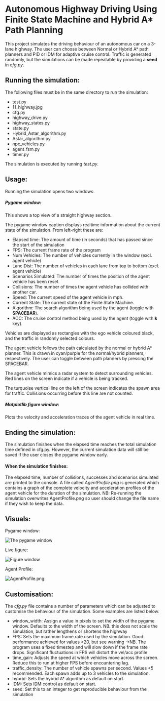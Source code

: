 # Autonomous Highway Driving Using Finite State Machine and Hybrid A* Path Planning

This project simulates the driving behaviour of an autonomous car on a 3-lane highway.
The user can choose between Normal or Hybrid A* path planners and PID or IDM for adaptive cruise control.
Traffic is generated randomly, but the simulations can be made repeatable by providing a **seed** in *cfg.py*.


## Running the simulation:

The following files must be in the same directory to run the simulation:

- test.py
- 11_highway.jpg
- cfg.py
- highway_drive.py
- highway_states.py
- state.py
- Hybrid_Astar_algorithm.py
- Astar_algorithm.py
- npc_vehicles.py
- agent_fsm.py
- timer.py

The simulation is executed by running *test.py*.


## Usage:
Running the simulation opens two windows:

##### Pygame window:

This shows a top view of a straight highway section.

The pygame window caption displays realtime information about the current state of the simulation. From left-right these are:
- Elapsed time: The amount of time (in seconds) that has passed since the start of the simulation
- FPS: The current frame rate of the program
- Num Vehicles: The number of vehicles currently in the window (excl. agent vehicle)
- Lane Dist: The number of vehicles in each lane from top to bottom (excl. agent vehicle)
- Scenarios Simulated: The number of times the position of the agent vehicle has been reset.
- Collisions: The number of times the agent vehicle has collided with another car.
- Speed: The current speed of the agent vehicle in mph.
- Current State: The current state of the Finite State Machine.
- Algorithm: The search algorithm being used by the agent (toggle with **SPACEBAR**).
- ACC: The cruise control method being used by the agent (toggle with **k** key).

Vehicles are displayed as rectangles with the ego vehicle coloured black, and the traffic in randomly selected colours.

The agent vehicle follows the path calculated by the normal or hybrid A* planner. This is drawn in cyan/purple for the normal/hybrid planners, respectively.
The user can toggle between path planners by pressing the SPACEBAR.

The agent vehicle mimics a radar system to detect surrounding vehicles. Red lines on the screen indicate if a vehicle is being tracked.

The turquoise vertical line on the left of the screen indicates the spawn area for traffic. Collisions occurring before this line are not counted.

##### Matplotlib figure window:
Plots the velocity and acceleration traces of the agent vehicle in real time.

## Ending the simulation:
The simulation finishes when the elapsed time reaches the total simulation time defined in cfg.py.
However, the current simulation data will still be saved if the user closes the pygame window early.

#### When the simulation finishes:
The elapsed time, number of collisions, successes and scenarios simulated are printed to the console.
A file called *AgentProfile.png* is generated which contains a graph of the complete velocity and acceleration profiles of the agent vehicle for the duration of the simulation.
NB: Re-running the simulation overwrites AgentProfile.png so user should change the file name if they wish to keep the data.

## Visuals:
Pygame window: 

![The pygame window](Pygame_window_example.png)

Live figure:

![Figure window](Live_graph_example.png)

Agent Profile:

![AgentProfile.png](AgentProfile_example_low_res.png)


## Customisation:
The *cfg.py* file contains a number of parameters which can be adjusted to customise the behaviour of the simulation.
Some examples are listed below:
- window_width: Assign a value in pixels to set the width of the pygame window. Defaults to the width of the screen. NB. this does not scale the simulation, but rather lengthens or shortens the highway
- FPS: Sets the maximum frame rate used by the simulation. Good performance achieved for values >20, but see warning ->NB. The program uses a fixed timestep and will slow down if the frame rate drops. Significant fluctuations in FPS will distort the vel/acc profile
- time_gain: Adjusts the speed at which vehicles move across the screen. Reduce this to run at higher FPS before encountering lag.
- traffic_density: The number of vehicle spawns per second. Values <5 recommended. Each spawn adds up to 3 vehicles to the simulation.
- hybrid: Sets the hybrid A* algorithm as default on start.
- IDM: Sets IDM control as default on start.
- seed: Set this to an integer to get reproducible behaviour from the simulation
